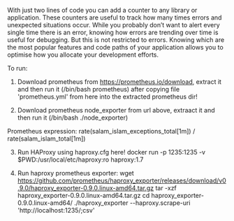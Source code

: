 With just two lines of code you can add a counter to any library or application. These counters are useful to track how many times errors and unexpected situations occur. While you probably don’t want to alert every single time there is an error, knowing how errors are trending over time is useful for debugging. But this is not restricted to errors. Knowing which are the most popular features and code paths of your application allows you to optimise how you allocate your development efforts.

To run:
1. Download prometheus from https://prometheus.io/download, extract it and then run it (/bin/bash prometheus) after copying file 'prometheus.yml' from here into the extracted prometheus dir!

2. Download prometheus node_exporter from url above, extraact it and then run it (/bin/bash ./node_exporter)

Prometheus expression:
rate(salam_islam_exceptions_total[1m])
/
rate(salam_islam_total[1m])

3. Run HAProxy using haproxy.cfg here!
	docker run -p 1235:1235 -v $PWD:/usr/local/etc/haproxy:ro haproxy:1.7

4. Run haproxy prometheus exporter:
	wget https://github.com/prometheus/haproxy_exporter/releases/download/v0.9.0/haproxy_exporter-0.9.0.linux-amd64.tar.gz
	tar -xzf haproxy_exporter-0.9.0.linux-amd64.tar.gz
	cd haproxy_exporter-0.9.0.linux-amd64/
	./haproxy_exporter --haproxy.scrape-uri 'http://localhost:1235/;csv'
